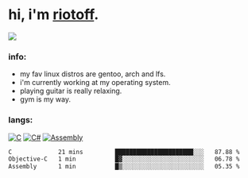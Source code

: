 # hi, i'm [riotoff](https://t.me/terpila898).

[![](https://komarev.com/ghpvc/?username=RIOTOFF&logo=github&style=for-the-badge&color=202020)](https://github.com/RiotOff)
<br />

### info:
- my fav linux distros are gentoo, arch and lfs.
- i'm currently working at my operating system.
- playing guitar is really relaxing.
- gym is my way.
### langs:
[![C](https://img.shields.io/badge/-C-202020?style=for-the-badge)](https://wikipedia.org/wiki/C_(programming_language))
[![C#](https://img.shields.io/badge/-CSharp-202020?style=for-the-badge)](https://wikipedia.org/wiki/C_Sharp_(programming_language))
[![Assembly](https://img.shields.io/badge/-Assembly-202020?style=for-the-badge)](https://wikipedia.org/wiki/Assembly_language)

<!--START_SECTION:waka-->

```txt
C             21 mins         ██████████████████████░░░   87.88 %
Objective-C   1 min           █▓░░░░░░░░░░░░░░░░░░░░░░░   06.78 %
Assembly      1 min           █▒░░░░░░░░░░░░░░░░░░░░░░░   05.35 %
```

<!--END_SECTION:waka-->
